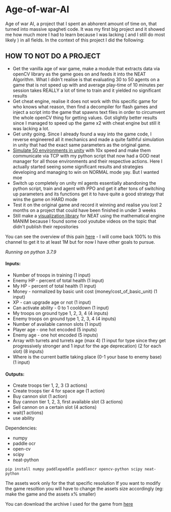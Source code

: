 # Age-of-war-AI
Age of war AI, a project that I spent an abhorent amount of time on, that turned into massive spagheti code. It was my first big project and it showed me how much more I had to learn because I was lacking ( and I still do most likely ) in all fields. In the context of this project I did the following:

## HOW TO NOT DO A PROJECT 

- Get the vanilla age of war game, make a module that extracts data via openCV library as the game goes on and feeds it into the NEAT Algorithm. What I didn't realise is that evaluating 30 to 50 agents on a game that is not speed up with and average play-time of 10 minutes per session takes REALLY a lot of time to train and it yielded no significant results
- Get cheat engine, realise it does not work with this specific game for who knows what reason, then find a decompiler for flash games and inject a script into the game that spawns text files in order to circumvent the whole openCV thing for getting values. Got slightly better results since I managed to speed up the game x2 with cheat engine but still it was lacking a lot.
- Get unity going. Since I already found a way into the game code, I reverse engineered all it mechanics and made a quite faithful simulation in unity that had the exact same parameters as the original game.
- [Simulate 50 environments in unity](https://github.com/erupturatis/Age-of-war-unity-clone) with 10x speed and make them communicate via TCP with my python script that now had a GOD neat manager for all those environments and their respective actions. Here I actually started seeing some significant results and strategies developing and managing to win on NORMAL mode yay. But I wanted moe
- Switch up completely on unity ml agents essentially abandoning the python script, train and agent with PPO and get it after tons of switching up parameters and its functions get it to have quite a good strategy that wins the game on HARD mode
- Test it on the original game and record it winning and realise you lost 2 months on a project that could have been finished in under 3 weeks
- Still make a [visualization library](https://github.com/erupturatis/Neat-Manim) for NEAT using the mathematical engine MANIM because I found some cool youtube videos on the topic that didn't publish their repositories



You can see the overview of this pain [here](https://www.youtube.com/watch?v=cfAbN8-P_yM) - I will come back 100% to this channel to get it to at least 1M but for now I have other goals to pursue.

*Running on python 3.7.9*

#### Inputs:
- Number of troops in training (1 input)
- Enemy HP - percent of total health (1 input)
- My HP - percent of total health (1 input)
- Money - normalized by basic unit cost (money/cost_of_basic_unit) (1 input)
- XP - can upgrade age or not (1 input)
- Can activate ability - 0 to 1 cooldown (1 input)
- My troops on ground type 1, 2, 3, 4 (4 inputs)
- Enemy troops on ground type 1, 2, 3, 4 (4 inputs)
- Number of available cannon slots (1 input)
- Player age - one hot encoded (5 inputs)
- Enemy age - one hot encoded (5 inputs)
- Array with turrets and turrets age (max 4) (1 input for type since they get progressively stronger and 1 input for the age deprecation) (2 for each slot) (8 inputs)
- Where is the current battle taking place (0-1 your base to enemy base) (1 input)

#### Outputs:
- Create troops tier 1, 2, 3 (3 actions)
- Create troops tier 4 for space age (1 action)
- Buy cannon slot (1 action)
- Buy cannon tier 1, 2, 3, first available slot (3 actions)
- Sell cannon on a certain slot (4 actions)
- wait(1 actions)
- use ability


Dependencies:

- numpy
- paddle ocr
- open-cv
- scipy
- neat-python

`
pip install numpy paddlepaddle paddleocr opencv-python scipy neat-python
`

The assets work only for the that specific resolution
If you want to modify the game resoltion you will have to change the assets size accordingly (eg: make the game and the assets x% smaller)


You can download the archive I used for the game from [here]("https://github.com/erupturatis/Decompiled-flash-games-archive")

